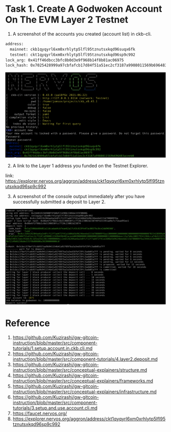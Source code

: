# Task 1. Create A Godwoken Account On The EVM Layer 2 Testnet

1. A screenshot of the accounts you created (account list) in ckb-cli.

```sh
address:
  mainnet: ckb1qyqyrl6xm0xrhlytp5lfl95tznutsxkqd96suqx6fk
  testnet: ckt1qyqyrl6xm0xrhlytp5lfl95tznutsxkqd96sp9c992
lock_arg: 0x41ff46dbcc3bfc8b0d3e9f968b14f8b81ac06975
lock_hash: 0x7025428999a97cbfafcb17d84f51a51ec2cf3187a9908011569b696483aceeb0
```

![Account](/media/task_1_1.jpg)


2. A link to the Layer 1 address you funded on the Testnet Explorer.

link: https://explorer.nervos.org/aggron/address/ckt1qyqyrl6xm0xrhlytp5lfl95tznutsxkqd96sp9c992


3. A screenshot of the console output immediately after you have successfully submitted a deposit to Layer 2.

![Account](/media/task_1_3.jpg)


# Reference

1. https://github.com/Kuzirashi/gw-gitcoin-instruction/blob/master/src/component-tutorials/1.setup.account.in.ckb.cli.md
2. https://github.com/Kuzirashi/gw-gitcoin-instruction/blob/master/src/component-tutorials/4.layer2.deposit.md
3. https://github.com/Kuzirashi/gw-gitcoin-instruction/blob/master/src/conceptual-explainers/structure.md
4. https://github.com/Kuzirashi/gw-gitcoin-instruction/blob/master/src/conceptual-explainers/frameworks.md
5. https://github.com/Kuzirashi/gw-gitcoin-instruction/blob/master/src/conceptual-explainers/infrastructure.md
6. https://github.com/Kuzirashi/gw-gitcoin-instruction/blob/master/src/component-tutorials/3.setup.and.use.account.cli.md
7. https://faucet.nervos.org/
8. https://explorer.nervos.org/aggron/address/ckt1qyqyrl6xm0xrhlytp5lfl95tznutsxkqd96sp9c992
